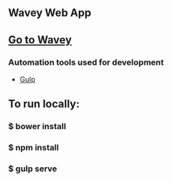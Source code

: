 ## Wavey Web App

## [Go to Wavey](http://wavey.co.za)

### Automation tools used for development

- [Gulp](http://gulpjs.com/)

## To run locally:

### $ bower install
### $ npm install
### $ gulp serve
